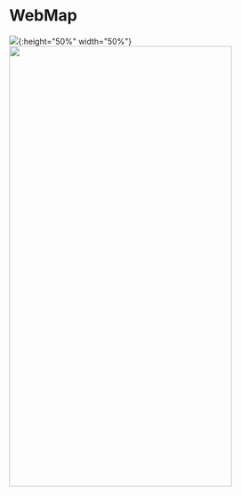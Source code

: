 # WebMap
![](webgif.gif){:height="50%" width="50%"}
<img src="webgif.gif" width="400" height="790">
